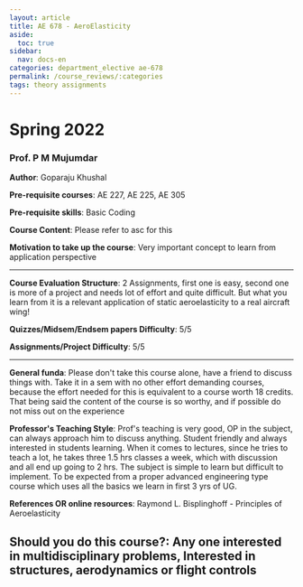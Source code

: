 ```yaml
---
layout: article
title: AE 678 - AeroElasticity
aside:
  toc: true
sidebar:
  nav: docs-en
categories: department_elective ae-678
permalink: /course_reviews/:categories
tags: theory assignments
---
```


# Spring 2022
### Prof. P M Mujumdar
**Author**: Goparaju Khushal

**Pre-requisite courses**: AE 227, AE 225, AE 305

**Pre-requisite skills**: Basic Coding

**Course Content**:
Please refer to asc for this

**Motivation to take up the course**: Very important concept to learn from application perspective

---

**Course Evaluation Structure**:
2 Assignments, first one is easy, second one is more of a project and needs lot of effort and quite difficult. But what you learn from it is a relevant  application of static aeroelasticity to a real aircraft wing!

**Quizzes/Midsem/Endsem papers Difficulty**: 5/5

**Assignments/Project Difficulty**: 5/5

---

**General funda**: Please don't take this course alone, have a friend to discuss things with. Take it in a sem with no other effort demanding courses, because the effort needed for this is equivalent to a course worth 18 credits. That being said the content of the course is so worthy, and if possible do not miss out on the experience 

**Professor's Teaching Style**: Prof's teaching is very good, OP in the subject, can always approach him to discuss anything. Student friendly and always interested in students learning. When it comes to lectures, since he tries to teach a lot, he takes three 1.5 hrs classes a week, which with discussion and all end up going to 2 hrs. The subject is simple to learn but difficult to implement. To be expected from a proper advanced engineering type course which uses all the basics we learn in first 3 yrs of UG.

**References OR online resources**:
Raymond L. Bisplinghoff - Principles of Aeroelasticity

**Should you do this course?**: 
Any one interested in multidisciplinary problems, Interested in structures, aerodynamics or flight controls
---

